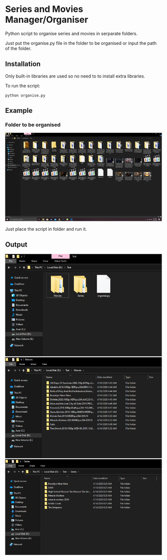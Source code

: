 # Series and Movies Manager/Organiser

Python script to organise series and movies in serparate folders.

Just put the organise.py file in the folder to be organised or input the path of the folder.

## Installation

Only built-in libraries are used so no need to to install extra libraries.

To run the script:
```
python organise.py
```

## Example

### Folder to be organised

<img src="./img/1.png">

Just place the script in folder and run it.

## Output

<img src="./img/2.png">

<img src="./img/3.png">

<img src= "./img/4.png">